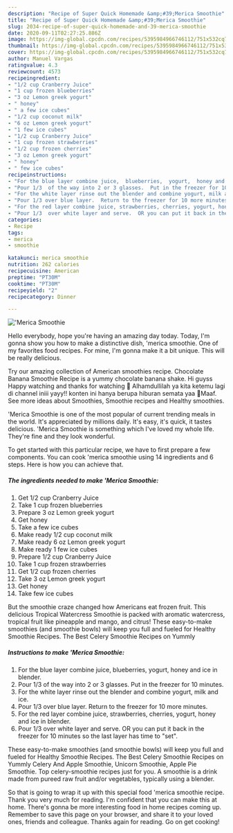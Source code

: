 ```yaml
---
description: "Recipe of Super Quick Homemade &amp;#39;Merica Smoothie"
title: "Recipe of Super Quick Homemade &amp;#39;Merica Smoothie"
slug: 2034-recipe-of-super-quick-homemade-and-39-merica-smoothie
date: 2020-09-11T02:27:25.886Z
image: https://img-global.cpcdn.com/recipes/5395984966746112/751x532cq70/merica-smoothie-recipe-main-photo.jpg
thumbnail: https://img-global.cpcdn.com/recipes/5395984966746112/751x532cq70/merica-smoothie-recipe-main-photo.jpg
cover: https://img-global.cpcdn.com/recipes/5395984966746112/751x532cq70/merica-smoothie-recipe-main-photo.jpg
author: Manuel Vargas
ratingvalue: 4.3
reviewcount: 4573
recipeingredient:
- "1/2 cup Cranberry Juice"
- "1 cup frozen blueberries"
- "3 oz Lemon greek yogurt"
- " honey"
- " a few ice cubes"
- "1/2 cup coconut milk"
- "6 oz Lemon greek yogurt"
- "1 few ice cubes"
- "1/2 cup Cranberry Juice"
- "1 cup frozen strawberries"
- "1/2 cup frozen cherries"
- "3 oz Lemon greek yogurt"
- " honey"
- " few ice cubes"
recipeinstructions:
- "For the blue layer combine juice,  blueberries,  yogurt,  honey and ice in blender."
- "Pour 1/3  of the way into 2 or 3 glasses.  Put in the freezer for 10 minutes."
- "For the white layer rinse out the blender and combine yogurt, milk and ice."
- "Pour 1/3 over blue layer.  Return to the freezer for 10 more minutes."
- "For the red layer combine juice, strawberries, cherries, yogurt, honey and ice in blender."
- "Pour 1/3  over white layer and serve.  OR you can put it back in the freezer for 10 minutes so the last layer has time to &#34;set&#34;."
categories:
- Recipe
tags:
- merica
- smoothie

katakunci: merica smoothie 
nutrition: 262 calories
recipecuisine: American
preptime: "PT30M"
cooktime: "PT30M"
recipeyield: "2"
recipecategory: Dinner

---
```



![&#39;Merica Smoothie](https://img-global.cpcdn.com/recipes/5395984966746112/751x532cq70/merica-smoothie-recipe-main-photo.jpg)

Hello everybody, hope you're having an amazing day today. Today, I'm gonna show you how to make a distinctive dish, &#39;merica smoothie. One of my favorites food recipes. For mine, I'm gonna make it a bit unique. This will be really delicious.

Try our amazing collection of American smoothies recipe. Chocolate Banana Smoothie Recipe is a yummy chocolate banana shake. Hi guyss Happy watching and thanks for watching 💖 Alhamdullilah ya kita ketemu lagi di channel iniii yayy!! konten ini hanya berupa hiburan semata yaa 🙏Maaf. See more ideas about Smoothies, Smoothie recipes and Healthy smoothies.

&#39;Merica Smoothie is one of the most popular of current trending meals in the world. It's appreciated by millions daily. It's easy, it's quick, it tastes delicious. &#39;Merica Smoothie is something which I've loved my whole life. They're fine and they look wonderful.


To get started with this particular recipe, we have to first prepare a few components. You can cook &#39;merica smoothie using 14 ingredients and 6 steps. Here is how you can achieve that.

<!--inarticleads1-->

##### The ingredients needed to make &#39;Merica Smoothie:

1. Get 1/2 cup Cranberry Juice
1. Take 1 cup frozen blueberries
1. Prepare 3 oz Lemon greek yogurt
1. Get  honey
1. Take  a few ice cubes
1. Make ready 1/2 cup coconut milk
1. Make ready 6 oz Lemon greek yogurt
1. Make ready 1 few ice cubes
1. Prepare 1/2 cup Cranberry Juice
1. Take 1 cup frozen strawberries
1. Get 1/2 cup frozen cherries
1. Take 3 oz Lemon greek yogurt
1. Get  honey
1. Take  few ice cubes


But the smoothie craze changed how Americans eat frozen fruit. This delicious Tropical Watercress Smoothie is packed with aromatic watercress, tropical fruit like pineapple and mango, and citrus! These easy-to-make smoothies (and smoothie bowls) will keep you full and fueled for Healthy Smoothie Recipes. The Best Celery Smoothie Recipes on Yummly 

<!--inarticleads2-->

##### Instructions to make &#39;Merica Smoothie:

1. For the blue layer combine juice,  blueberries,  yogurt,  honey and ice in blender.
1. Pour 1/3  of the way into 2 or 3 glasses.  Put in the freezer for 10 minutes.
1. For the white layer rinse out the blender and combine yogurt, milk and ice.
1. Pour 1/3 over blue layer.  Return to the freezer for 10 more minutes.
1. For the red layer combine juice, strawberries, cherries, yogurt, honey and ice in blender.
1. Pour 1/3  over white layer and serve.  OR you can put it back in the freezer for 10 minutes so the last layer has time to &#34;set&#34;.


These easy-to-make smoothies (and smoothie bowls) will keep you full and fueled for Healthy Smoothie Recipes. The Best Celery Smoothie Recipes on Yummly Celery And Apple Smoothie, Unicorn Smoothie, Apple Pie Smoothie. Top celery-smoothie recipes just for you. A smoothie is a drink made from pureed raw fruit and/or vegetables, typically using a blender. 

So that is going to wrap it up with this special food &#39;merica smoothie recipe. Thank you very much for reading. I'm confident that you can make this at home. There's gonna be more interesting food in home recipes coming up. Remember to save this page on your browser, and share it to your loved ones, friends and colleague. Thanks again for reading. Go on get cooking!
